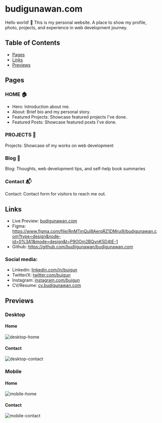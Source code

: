 # budigunawan.com

Hello world! 👋 This is my personal website. A place to show my profile, photo, projects, and experience in web development journey.

## Table of Contents

- [Pages](#pages)
- [Links](#links)
- [Previews](#previews)

## Pages

### HOME 🏠

- Hero: Introduction about me.
- About: Brief bio and my personal story.
- Featured Projects: Showcase featured projects I've done.
- Featured Posts: Showcase featured posts I've done.

### PROJECTS 🚧

Projects: Showcase of my works on web development

### Blog 📖

Blog: Thoughts, web development tips, and self-help book summaries

### Contact 📬

Contact: Contact form for visitors to reach me out.

## Links

- Live Preview: [budigunawan.com](https://www.budigunawan.com/)
- Figma: <https://www.figma.com/file/RnMTmQul8AerqRZ1DMrui9/budigunawan.com?type=design&node-id=0%3A1&mode=design&t=P9OOm2BQvnK5D4tE-1>
- Github: <https://github.com/budiigunawan/budigunawan.com>

### Social media:

- Linkedin: [linkedin.com/in/buigun](https://linkedin.com/in/buigun)
- Twitter/X: [twitter.com/buigun](https://twitter.com/buigun)
- Instagram: [instagram.com/buigun](https://instagram.com/buigun)
- CV/Resume: [cv.budigunawan.com](https://drive.google.com/file/d/1vwh0zGvqo1MZ3ejR88LS1R3Xfv9VCLdZ/view?usp=drive_link)

## Previews

### Desktop

#### Home

![desktop-home](./images/previews/desktop.jpg)

#### Contact

![desktop-contact](./images/previews/desktop-contact.jpg)

### Mobile

#### Home

![mobile-home](./images/previews/phone-home.jpg)

#### Contact

![mobile-contact](./images/previews/phone-contact.jpg)
